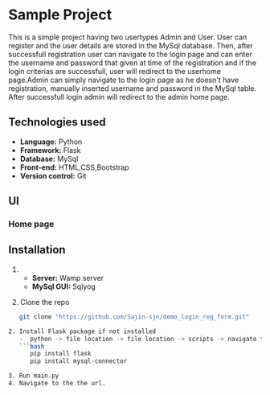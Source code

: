 # Sample Project
This is a simple project having two usertypes Admin and User. User can register and the user details are stored in the MySql database. Then, after successfull registration user can navigate to the login page and can enter the username and password that given at time of the registration and if the login criterias are successfull, user will redirect to the userhome page.Admin can simply navigate to the login page as he doesn't have registration, manually inserted username and password in the MySql table. After successfull login admin will redirect to the admin home page.

## Technologies used
- **Language:** Python
- **Framework:** Flask
- **Database:** MySql
- **Front-end:** HTML,CSS,Bootstrap
- **Version control:** Git

## UI
### Home page



## Installation
1. 
    - **Server:** Wamp server
    - **MySql GUI:** Sqlyog

1. Clone the repo
```bash
   git clone "https://github.com/Sajin-sjn/demo_login_reg_form.git"

2. Install Flask package if not installed
   -  python -> file location -> file location -> scripts -> navigate to directory - cmd ->
   ```bash
      pip install flask
      pip install mysql-connector

3. Run main.py
4. Navigate to the the url.